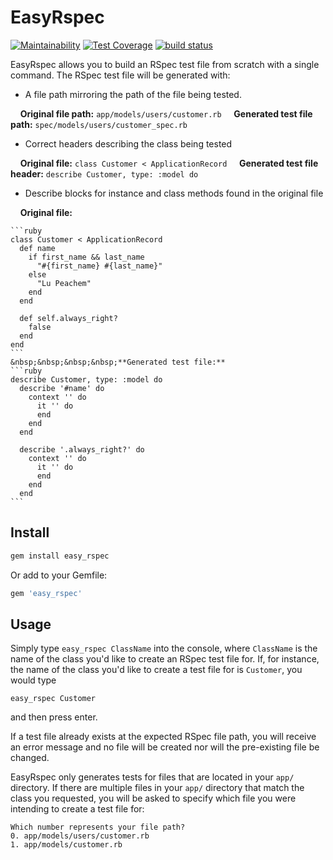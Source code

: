 # EasyRspec
[![Maintainability](https://api.codeclimate.com/v1/badges/25a2889cda5d88e4d9df/maintainability)](https://codeclimate.com/github/jasonmattingly/easy_rspec/maintainability)
[![Test Coverage](https://api.codeclimate.com/v1/badges/25a2889cda5d88e4d9df/test_coverage)](https://codeclimate.com/github/jasonmattingly/easy_rspec/test_coverage)
[![build status](https://travis-ci.org/jasonmattingly/easy_rspec.svg?branch=master)](https://travis-ci.org/jasonmattingly/easy_rspec)

EasyRspec allows you to build an RSpec test file from scratch with a single command. The RSpec test file will be generated with:
* A file path mirroring the path of the file being tested.

&nbsp;&nbsp;&nbsp;&nbsp;**Original file path:** `app/models/users/customer.rb`
&nbsp;&nbsp;&nbsp;&nbsp;**Generated test file path:** `spec/models/users/customer_spec.rb`
* Correct headers describing the class being tested

&nbsp;&nbsp;&nbsp;&nbsp;**Original file:** `class Customer < ApplicationRecord`
&nbsp;&nbsp;&nbsp;&nbsp;**Generated test file header:** `describe Customer, type: :model do`
* Describe blocks for instance and class methods found in the original file

&nbsp;&nbsp;&nbsp;&nbsp;**Original file:**

    ```ruby
    class Customer < ApplicationRecord
      def name
        if first_name && last_name
          "#{first_name} #{last_name}"
        else
          "Lu Peachem"
        end
      end

      def self.always_right?
        false
      end
    end
    ```
    &nbsp;&nbsp;&nbsp;&nbsp;**Generated test file:**
    ```ruby
    describe Customer, type: :model do
      describe '#name' do
        context '' do
          it '' do
          end
        end
      end

      describe '.always_right?' do
        context '' do
          it '' do
          end
        end
      end
    ```
## Install
```ruby
gem install easy_rspec
```
Or add to your Gemfile:
```ruby
gem 'easy_rspec'
```
## Usage
Simply type `easy_rspec ClassName` into the console, where `ClassName` is the name of the class you'd like to create an RSpec test file for. If, for instance, the name of the class you'd like to create a test file for is `Customer`, you would type
```
easy_rspec Customer
```
and then press enter.

If a test file already exists at the expected RSpec file path, you will receive an error message and no file will be created nor will the pre-existing file be changed.

EasyRspec only generates tests for files that are located in your `app/` directory. If there are multiple files in your `app/` directory that match the class you requested, you will be asked to specify which file you were intending to create a test file for:
```
Which number represents your file path?
0. app/models/users/customer.rb
1. app/models/customer.rb
```
